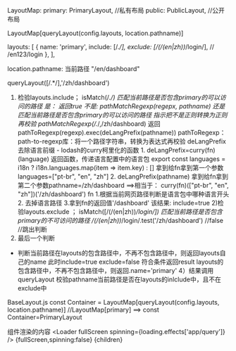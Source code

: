 LayoutMap: 
 primary: PrimaryLayout, //私有布局
 public: PublicLayout,  //公开布局

LayoutMap[queryLayout(config.layouts, location.pathname)]

layouts: [
{
  name: 'primary',
  include: [/.*/],
  exclude: [/(\/(en|zh))*\/login/],  //  /en123/login
},
],

location.pathname: 当前路径 "/en/dashboard"

queryLayout([/.*/],'/zh/dashboard')
1) 检验layouts.include； isMatch(/.*/)  匹配当前路径是否包含primary的可以访问的路径
	是： 返回true
	不是: pathMatchRegexp(regepx, pathname)
	  还是匹配当前路径是否包含primary的可以访问的路径
	  指示把不是正则转换为正则再校验
	  pathMatchRegexp(/.*/,/zh/dashboard)
	  	返回pathToRegexp(regexp).exec(deLangPrefix(pathname))
		pathToRegexp： path-to-regexp库：将一个路径字符串，转换为表达式再校验
		deLangPrefix去除语言前缀
			- lodash的curry柯里化的函数
			1. deLangPrefix=curry(fn)(language) 
				返回函数，传递语言配置中的语言包
				export const languages = i18n ? i18n.languages.map(item => item.key) : [] 
			拿到给fn拿到第一个参数languages=["pt-br", "en", "zh"]
			2. deLangPrefix(pathname)
				拿到给fn拿到第二个参数pathname=/zh/dashboard
			==>相当于： curry(fn)(["pt-br", "en", "zh"])('/zh/dashboard')
			fn 1.根据当前网页路径判断是语言包中哪种语言开头 2. 去掉语言路径
			3.拿到fn的返回值'/dashboard'
	该结果: include=true
2)检验layouts.exclude ； isMatch([/(\/(en|zh))*\/login/]) 
	 匹配当前路径是否包含primary的不可访问的路径
	 /(\/(en|zh))*\/login/.test('/zh/dashboard') //false //跳出判断
3) 最后一个判断
* 判断当前路径在layouts的包含路径中，不再不包含路径中，则返回layouts自己的name
此时include=true exclude=false
符合条件返回result layouts的包含路径中，不再不包含路径中，则返回.name='primary'
4）结果调用queryLayout
校验pathname当前路径是否在layouts的inlclude中，且不在exclude中

BaseLayout.js
	const Container = LayoutMap[queryLayout(config.layouts, location.pathname)] //LayoutMap[primary]
	==> const Container=PrimaryLayout

组件渲染的内容
<Helmet><title>{config.siteName}</title></Helmet>
<Loader fullScreen spinning={loading.effects['app/query']} />
	{fullScreen,spinning:false}
<Container>{children}</Container>
